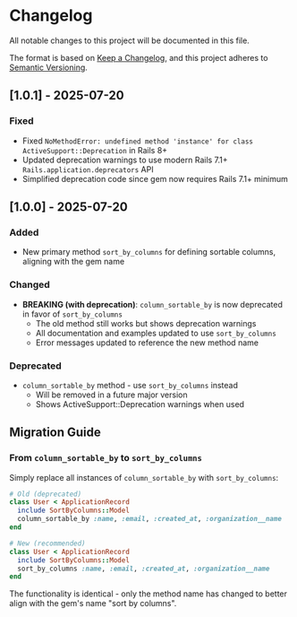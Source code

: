 # Changelog

All notable changes to this project will be documented in this file.

The format is based on [Keep a Changelog](https://keepachangelog.com/en/1.0.0/),
and this project adheres to [Semantic Versioning](https://semver.org/spec/v2.0.0.html).

## [1.0.1] - 2025-07-20

### Fixed
- Fixed `NoMethodError: undefined method 'instance' for class ActiveSupport::Deprecation` in Rails 8+
- Updated deprecation warnings to use modern Rails 7.1+ `Rails.application.deprecators` API
- Simplified deprecation code since gem now requires Rails 7.1+ minimum

## [1.0.0] - 2025-07-20

### Added
- New primary method `sort_by_columns` for defining sortable columns, aligning with the gem name

### Changed
- **BREAKING (with deprecation)**: `column_sortable_by` is now deprecated in favor of `sort_by_columns`
  - The old method still works but shows deprecation warnings
  - All documentation and examples updated to use `sort_by_columns`
  - Error messages updated to reference the new method name

### Deprecated
- `column_sortable_by` method - use `sort_by_columns` instead
  - Will be removed in a future major version
  - Shows ActiveSupport::Deprecation warnings when used

## Migration Guide

### From `column_sortable_by` to `sort_by_columns`

Simply replace all instances of `column_sortable_by` with `sort_by_columns`:

```ruby
# Old (deprecated)
class User < ApplicationRecord
  include SortByColumns::Model
  column_sortable_by :name, :email, :created_at, :organization__name
end

# New (recommended)
class User < ApplicationRecord
  include SortByColumns::Model
  sort_by_columns :name, :email, :created_at, :organization__name
end
```

The functionality is identical - only the method name has changed to better align with the gem's name "sort by columns". 
